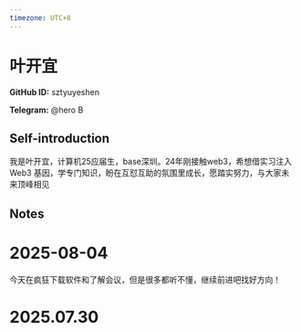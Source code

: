 ```yaml
---
timezone: UTC+8
---
```


# 叶开宜

**GitHub ID:** sztyuyeshen

**Telegram:** @hero B

## Self-introduction

我是叶开宜，计算机25应届生，base深圳。24年刚接触web3，希想借实习注入 Web3 基因，学专门知识，盼在互怼互助的氛围里成长，愿踏实努力，与大家未来顶峰相见

## Notes

<!-- Content_START -->
# 2025-08-04

今天在疯狂下载软件和了解会议，但是很多都听不懂，继续前进吧找好方向！


# 2025.07.30


<!-- Content_END -->
